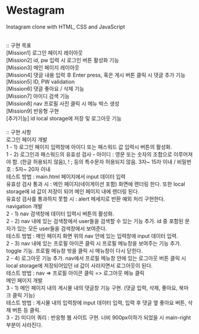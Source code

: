 # Westagram <br>
 Instagram clone with HTML, CSS and JavaScript <br>
 <br>

:: 구현 목표  <br>
[Mission1] 로그인 페이지 레이아웃 <br>
[Mission2] id, pw 입력 시 로그인 버튼 활성화 기능 <br>
[Mission3] 메인 페이지 레이아웃 <br>
[Mission4] 댓글 내용 입력 후 Enter press, 혹은 게시 버튼 클릭 시 댓글 추가 기능 <br>
[Mission5] ID, PW validation <br>
[Mission6] 댓글 좋아요 / 삭제 기능 <br>
[Mission7] 아이디 검색 기능 <br>
[Mission8] nav 프로필 사진 클릭 시 메뉴 박스 생성 <br>
[Mission9] 반응형 구현 <br>
[추가기능] id local storage에 저장 및 로그아웃 기능 <br>
 <br>
:: 구현 사항 <br>
로그인 페이지 개발 <br>
1 - 1) 로그인 페이지 입력창에 아이디 또는 패스워드 값 입력시 버튼의 활성화. <br>
1 - 2) 로그인과 패스워드의 유효성 검사 - 아이디 : 영문 또는 숫자의 조합으로 이루어져야 함. (한글 허용되지 않음), ! ; 등의 특수문자 허용되지 않음. 3자~ 15자 이내 / 비밀번호 : 5자~ 20자 이내 <br>
테스트 방법 : main.html 페이지에서 input 데이터 입력 <br>
유효성 검사 통과 시 : 메인 페이지(네이게이션 포함) 화면에 렌더링 한다. 또한 local storage에 id 값이 저장이 되어 메인 페이지 내에 렌더링 된다. <br>
유효성 검사를 통과하지 못할 시 : alert 메세지로 반환 예외 처리 구현한다. <br>
navigation 개발 <br>
2 - 1) nav 검색창에 데이터 입력시 버튼의 활성화. <br>
2 - 2) nav 내에 있는 검색창에서 user들을 검색할 수 있는 기능 추가. id 중 포함된 문자가 있는 모든 user들을 검색창에서 보여준다. <br>
테스트 방법 : 메인 페이지 화면 위의 nav 안에 있는 입력창에 input 데이터 입력. <br>
2 - 3) nav 내에 있는 프로필 아이콘 클릭 시 프로필 메뉴창을 보여주는 기능 추가. toggle 기능. 프로필 메뉴창 밖을 클릭 시 메뉴창이 다시 닫힌다. <br>
2 - 4) 로그아웃 기능 추가. nav에서 프로필 메뉴창 안에 있는 로그아웃 버튼 클릭 시 local storage에 저장되어있던 id 값이 사라지면서 로그아웃이 된다. <br>
테스트 방법 : nav => 프로필 아이콘 클릭 => 로그아웃 메뉴 클릭 <br>
메인 페이지 개발 <br>
3 - 1) 메인 페이지 내의 게시물 내의 댓글창 기능 구현. (댓글 입력, 삭제, 좋아요, 북마크 클릭 기능) <br>
테스트 방법 : 게시물 내의 입력창에 input 데이터 입력, 입력 후 댓글 옆 좋아요 버튼, 삭제 버튼 등 클릭. <br>
3 - 2) 미디어 쿼리 : 반응형 웹 사이트 구현. 너비 900px이하가 되었을 시 main-right 부분이 사라진다. <br>
 <br>


